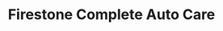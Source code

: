 ---
title: "Firestone Complete Auto Care"
url: /scotia/firestone-complete-auto-care/
shop: car repair
---
